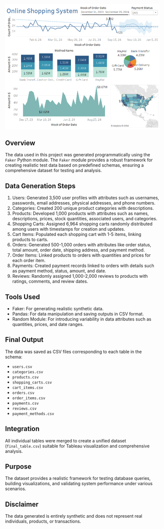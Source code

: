 ![UI_2](Tableau/ecom.png "Sample_1")
## Overview
The data used in this project was generated programmatically using the `Faker` Python module. The `Faker` module provides a robust framework for creating realistic test data based on predefined schemas, ensuring a comprehensive dataset for testing and analysis.

## Data Generation Steps
1. Users: Generated 3,500 user profiles with attributes such as usernames, passwords, email addresses, physical addresses, and phone numbers.
2. Categories: Created 200 unique product categories with descriptions.
3. Products: Developed 1,000 products with attributes such as names, descriptions, prices, stock quantities, associated users, and categories.
4. Shopping Carts: Assigned 6,964 shopping carts randomly distributed among users with timestamps for creation and updates.
5. Cart Items: Populated each shopping cart with 1-5 items, linking products to carts.
6. Orders: Generated 500-1,000 orders with attributes like order status, total amount, order date, shipping address, and payment method.
7. Order Items: Linked products to orders with quantities and prices for each order item.
8. Payments: Created payment records linked to orders with details such as payment method, status, amount, and date.
9. Reviews: Randomly assigned 1,000-2,000 reviews to products with ratings, comments, and review dates.

## Tools Used
- Faker: For generating realistic synthetic data.
- Pandas: For data manipulation and saving outputs in CSV format.
- Random Module: For introducing variability in data attributes such as quantities, prices, and date ranges.

## Final Output
The data was saved as CSV files corresponding to each table in the schema:
- `users.csv`
- `categories.csv`
- `products.csv`
- `shopping_carts.csv`
- `cart_items.csv`
- `orders.csv`
- `order_items.csv`
- `payments.csv`
- `reviews.csv`
- `payment_methods.csv`

## Integration
All individual tables were merged to create a unified dataset (`final_table.csv`) suitable for Tableau visualization and comprehensive analysis.

## Purpose
The dataset provides a realistic framework for testing database queries, building visualizations, and validating system performance under various scenarios.

## Disclaimer
The data generated is entirely synthetic and does not represent real individuals, products, or transactions.
